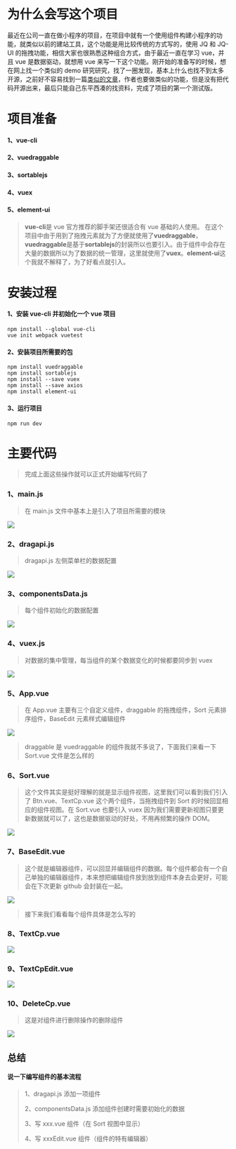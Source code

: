 # 为什么会写这个项目

最近在公司一直在做小程序的项目，在项目中就有一个使用组件构建小程序的功能，就类似以前的建站工具，这个功能是用比较传统的方式写的，使用 JQ 和 JQ-UI 的拖拽功能，相信大家也很熟悉这种组合方式，由于最近一直在学习 vue，并且 vue 是数据驱动，就想用 vue 来写一下这个功能。刚开始的准备写的时候，想在网上找一个类似的 demo 研究研究，找了一圈发现，基本上什么也找不到太多开源，之前好不容易找到一篇[类似的文章](https://juejin.im/post/5a711724518825733201ebb1)，作者也要做类似的功能，但是没有把代码开源出来，最后只能自己东平西凑的找资料，完成了项目的第一个测试版。

# 项目准备

#### 1、vue-cli

#### 2、vuedraggable

#### 3、sortablejs

#### 4、vuex

#### 5、element-ui

> **vue-cli**是 vue 官方推荐的脚手架还很适合有 vue 基础的人使用。
> 在这个项目中由于用到了拖拽元素就为了方便就使用了**vuedraggable**，**vuedraggable**是基于**sortablejs**的封装所以也要引入。由于组件中会存在大量的数据所以为了数据的统一管理，这里就使用了**vuex**。**element-ui**这个我就不解释了，为了好看点就引入。

# 安装过程

#### 1、安装 vue-cli 并初始化一个 vue 项目

```
npm install --global vue-cli
vue init webpack vuetest
```

#### 2、安装项目所需要的包

```
npm install vuedraggable
npm install sortablejs
npm install --save vuex
npm install --save axios
npm install element-ui
```

#### 3、运行项目

```
npm run dev
```

# 主要代码

> 完成上面这些操作就可以正式开始编写代码了

### 1、main.js

> 在 main.js 文件中基本上是引入了项目所需要的模块

![](https://user-gold-cdn.xitu.io/2018/3/22/1624e5fc2f4690b8?w=817&h=559&f=png&s=73907)

### 2、dragapi.js

> dragapi.js 左侧菜单栏的数据配置

![](https://user-gold-cdn.xitu.io/2018/3/23/1624e7363e3be7e5?w=804&h=900&f=png&s=61979)

### 3、componentsData.js

> 每个组件初始化的数据配置

![](https://user-gold-cdn.xitu.io/2018/3/23/1624e753691402db?w=812&h=780&f=png&s=57703)

### 4、vuex.js

> 对数据的集中管理，每当组件的某个数据变化的时候都要同步到 vuex

![](https://user-gold-cdn.xitu.io/2018/3/23/1624e891a2a12899?w=806&h=867&f=png&s=96203)

### 5、App.vue

> 在 App.vue 主要有三个自定义组件，draggable 的拖拽组件，Sort 元素排序组件，BaseEdit 元素样式编辑组件

![](https://user-gold-cdn.xitu.io/2018/3/22/1624e65b4e1dbd2d?w=783&h=938&f=png&s=121545)

> draggable 是 vuedraggable 的组件我就不多说了，下面我们来看一下 Sort.vue 文件是怎么样的

### 6、Sort.vue

> 这个文件其实是挺好理解的就是显示组件视图，这里我们可以看到我们引入了 Btn.vue、TextCp.vue 这个两个组件，当拖拽组件到 Sort 的时候回显相应的组件视图。在 Sort.vue 也要引入 vuex 因为我们需要更新视图只要更新数据就可以了，这也是数据驱动的好处，不用再频繁的操作 DOM。

![](https://user-gold-cdn.xitu.io/2018/3/22/1624e6ab9c7edb71?w=808&h=554&f=png&s=75263)

### 7、BaseEdit.vue

> 这个就是编辑器组件，可以回显并编辑组件的数据。每个组件都会有一个自己单独的编辑器组件，本来想把编辑组件放到放到组件本身去会更好，可能会在下次更新 github 会封装在一起。

![](https://user-gold-cdn.xitu.io/2018/3/23/1624e7ee3384e53e?w=958&h=705&f=png&s=105984)

> 接下来我们看看每个组件具体是怎么写的

### 8、TextCp.vue

![](https://user-gold-cdn.xitu.io/2018/3/23/1624e8c3bd89430e?w=817&h=667&f=png&s=64201)

### 9、TextCpEdit.vue

![](https://user-gold-cdn.xitu.io/2018/3/23/1624e8cab91bf76a?w=931&h=928&f=png&s=125874)

### 10、DeleteCp.vue

> 这是对组件进行删除操作的删除组件

![](https://user-gold-cdn.xitu.io/2018/3/23/1624e8f5dd5ccb7d?w=973&h=532&f=png&s=75392)

## 总结

#### 说一下编写组件的基本流程

> 1、dragapi.js 添加一项组件
>
> 2、componentsData.js 添加组件创建时需要初始化的数据
>
> 3、写 xxx.vue 组件（在 Sort 视图中显示）
>
> 4、写 xxxEdit.vue 组件（组件的特有编辑器）
